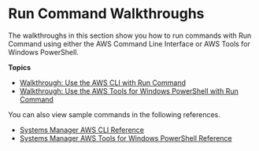 # Run Command Walkthroughs<a name="run-command-walkthroughs"></a>

The walkthroughs in this section show you how to run commands with Run Command using either the AWS Command Line Interface or AWS Tools for Windows PowerShell\.

**Topics**
+ [Walkthrough: Use the AWS CLI with Run Command](walkthrough-cli.md)
+ [Walkthrough: Use the AWS Tools for Windows PowerShell with Run Command](walkthrough-powershell.md)

You can also view sample commands in the following references\.
+ [Systems Manager AWS CLI Reference](https://docs.aws.amazon.com/cli/latest/reference/ssm/index.html)
+ [Systems Manager AWS Tools for Windows PowerShell Reference](https://docs.aws.amazon.com/powershell/latest/reference/items/SimpleSystemsManagement_cmdlets.html)